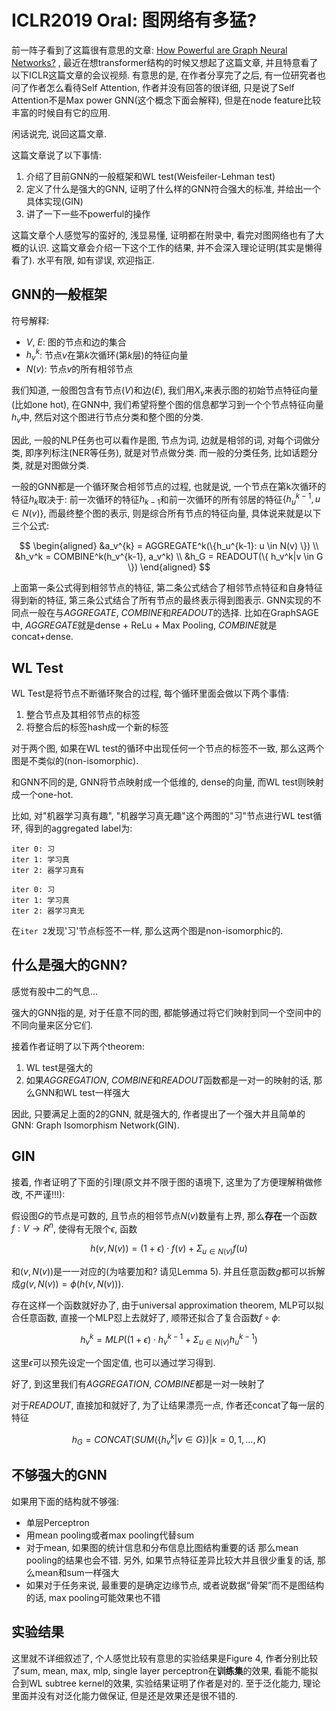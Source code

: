 # ICLR2019 Oral: 图网络有多猛?

前一阵子看到了这篇很有意思的文章: [How Powerful are Graph Neural Networks?](https://arxiv.org/abs/1810.00826)
, 最近在想transformer结构的时候又想起了这篇文章, 并且特意看了以下ICLR这篇文章的会议视频. 有意思的是, 在作者分享完了之后, 有一位研究者也问了作者怎么看待Self Attention, 作者并没有回答的很详细, 只是说了Self Attention不是Max power GNN(这个概念下面会解释), 但是在node feature比较丰富的时候自有它的应用.

闲话说完, 说回这篇文章.

这篇文章说了以下事情:

1. 介绍了目前GNN的一般框架和WL test(Weisfeiler-Lehman test)
2. 定义了什么是强大的GNN, 证明了什么样的GNN符合强大的标准, 并给出一个具体实现(GIN)
3. 讲了一下一些不powerful的操作

这篇文章个人感觉写的蛮好的, 浅显易懂, 证明都在附录中, 看完对图网络也有了大概的认识. 这篇文章会介绍一下这个工作的结果, 并不会深入理论证明(其实是懒得看了). 水平有限, 如有谬误, 欢迎指正.

## GNN的一般框架

符号解释:

- $V$, $E$: 图的节点和边的集合
- $h_v^k$: 节点$v$在第$k$次循环(第$k$层)的特征向量
- $N(v)$: 节点$v$的所有相邻节点

我们知道, 一般图包含有节点($V$)和边($E$), 我们用$X_v$来表示图的初始节点特征向量(比如one hot), 在GNN中, 我们希望将整个图的信息都学习到一个个节点特征向量$h_v$中, 然后对这个图进行节点分类和整个图的分类.

因此, 一般的NLP任务也可以看作是图, 节点为词, 边就是相邻的词, 对每个词做分类, 即序列标注(NER等任务), 就是对节点做分类. 而一般的分类任务, 比如话题分类, 就是对图做分类.

一般的GNN都是一个循环聚合相邻节点的过程, 也就是说, 一个节点在第k次循环的特征$h_{k}$取决于: 前一次循环的特征$h_{k-1}$和前一次循环的所有邻居的特征$\{h_{u}^{k-1}, u \in N(v) \}$, 而最终整个图的表示, 则是综合所有节点的特征向量, 具体说来就是以下三个公式:

$$
\begin{aligned}
    &a_v^{k} = AGGREGATE^k(\{h_u^{k-1}: u \in N(v) \}) \\
    &h_v^k = COMBINE^k(h_v^{k-1}, a_v^k) \\
    &h_G = READOUT(\{ h_v^k|v \in G \})
\end{aligned}
$$

上面第一条公式得到相邻节点的特征, 第二条公式结合了相邻节点特征和自身特征得到新的特征, 第三条公式结合了所有节点的最终表示得到图表示. GNN实现的不同点一般在与$AGGREGATE$, $COMBINE$和$READOUT$的选择. 比如在GraphSAGE中, $AGGREGATE$就是dense + ReLu + Max Pooling, $COMBINE$就是concat+dense.

## WL Test

WL Test是将节点不断循环聚合的过程, 每个循环里面会做以下两个事情:

1. 整合节点及其相邻节点的标签
2. 将整合后的标签hash成一个新的标签

对于两个图, 如果在WL test的循环中出现任何一个节点的标签不一致, 那么这两个图是不类似的(non-isomorphic).

和GNN不同的是, GNN将节点映射成一个低维的, dense的向量, 而WL test则映射成一个one-hot.

比如, 对"机器学习真有趣", "机器学习真无趣"这个两图的"习"节点进行WL test循环, 得到的aggregated label为:

```
iter 0: 习        
iter 1: 学习真     
iter 2: 器学习真有

iter 0: 习        
iter 1: 学习真     
iter 2: 器学习真无
```

在`iter 2`发现'习'节点标签不一样, 那么这两个图是non-isomorphic的.

## 什么是强大的GNN?

感觉有股中二的气息...

强大的GNN指的是, 对于任意不同的图, 都能够通过将它们映射到同一个空间中的不同向量来区分它们.

接着作者证明了以下两个theorem:

1. WL test是强大的
2. 如果$AGGREGATION$, $COMBINE$和$READOUT$函数都是一对一的映射的话, 那么GNN和WL test一样强大

因此, 只要满足上面的2的GNN, 就是强大的, 作者提出了一个强大并且简单的GNN: Graph Isomorphism Network(GIN).

## GIN

接着, 作者证明了下面的引理(原文并不限于图的语境下, 这里为了方便理解稍做修改, 不严谨!!!):

假设图$G$的节点是可数的, 且节点的相邻节点$N(v)$数量有上界, 那么**存在**一个函数$f: V \rightarrow R^n$, 使得有无限个$\epsilon$, 函数 

$$h(v, N(v)) = (1+\epsilon)\cdot f(v) + \Sigma_{u \in N(v)}f(u)$$

和$(v, N(v))$是一一对应的(为啥要加和? 请见Lemma 5). 并且任意函数$g$都可以拆解成$g(v, N(v)) = \phi(h(v, N(v)))$.

存在这样一个函数就好办了, 由于universal approximation theorem, MLP可以拟合任意函数, 直接一个MLP怼上去就好了, 顺带还拟合了复合函数$f\circ \phi$:

$$ h_v^k=MLP((1 + \epsilon ) \cdot h_v^{k-1} + \Sigma_{u \in N(v)}h_u^{k-1}) $$

这里$\epsilon$可以预先设定一个固定值, 也可以通过学习得到.

好了, 到这里我们有$AGGREGATION$, $COMBINE$都是一对一映射了

对于$READOUT$, 直接加和就好了, 为了让结果漂亮一点, 作者还concat了每一层的特征

$$ h_G = CONCAT(SUM(\{ h_v^k | v \in G \}) | k = 0, 1, \dots, K)$$

## 不够强大的GNN

如果用下面的结构就不够强:

- 单层Perceptron
- 用mean pooling或者max pooling代替sum
- 对于mean, 如果图的统计信息和分布信息比图结构重要的话 那么mean pooling的结果也会不错. 另外, 如果节点特征差异比较大并且很少重复的话, 那么mean和sum一样强大
- 如果对于任务来说, 最重要的是确定边缘节点, 或者说数据“骨架”而不是图结构的话, max pooling可能效果也不错

## 实验结果

这里就不详细叙述了, 个人感觉比较有意思的实验结果是Figure 4, 作者分别比较了sum, mean, max, mlp, single layer perceptron在**训练集**的效果, 看能不能拟合到WL subtree kernel的效果, 实验结果证明了作者是对的. 至于泛化能力, 理论里面并没有对泛化能力做保证, 但是还是效果还是很不错的.